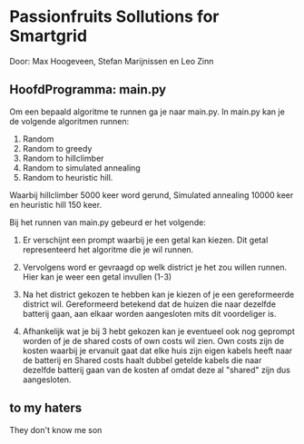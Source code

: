 # Passionfruits Sollutions for Smartgrid
Door: Max Hoogeveen, Stefan Marijnissen en Leo Zinn
## HoofdProgramma: main.py
Om een bepaald algoritme te runnen ga je naar main.py. In main.py kan je de volgende algoritmen runnen: 

1. Random 
2. Random to greedy
3. Random to hillclimber
4. Random to simulated annealing
5. Random to heuristic hill.
   
Waarbij hillclimber 5000 keer word gerund, Simulated annealing 10000 keer en heuristic hill 150 keer.

Bij het runnen van main.py gebeurd er het volgende:

1. Er verschijnt een prompt waarbij je een getal kan kiezen. Dit getal representeerd het algoritme die je wil runnen.

2. Vervolgens word er gevraagd op welk district je het zou willen runnen. Hier kan je weer een getal invullen (1-3)

3. Na het district gekozen te hebben kan je kiezen of je een gereformeerde district wil. Gereformeerd betekend dat de huizen die naar dezelfde batterij gaan, aan elkaar worden aangesloten mits dit voordeliger is.

4. Afhankelijk wat je bij 3 hebt gekozen kan je eventueel ook nog geprompt worden of je de shared costs of own costs wil zien. Own costs zijn de kosten waarbij je ervanuit gaat dat elke huis zijn eigen kabels heeft naar de batterij en Shared costs haalt dubbel getelde kabels die naar dezelfde batterij gaan van de kosten af omdat deze al "shared" zijn dus aangesloten.  
## to my haters
They don't know me son
